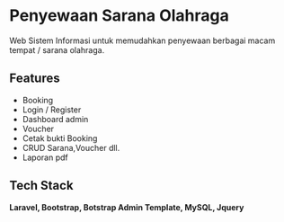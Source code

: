 # Penyewaan Sarana Olahraga

Web Sistem Informasi untuk memudahkan penyewaan berbagai macam tempat / sarana olahraga.

## Features

-   Booking
-   Login / Register
-   Dashboard admin
-   Voucher
-   Cetak bukti Booking
-   CRUD Sarana,Voucher dll.
-   Laporan pdf

## Tech Stack

**Laravel, Bootstrap, Botstrap Admin Template, MySQL, Jquery**
